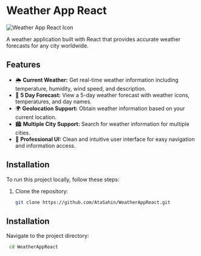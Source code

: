 # Weather App React

![Weather App React Icon](https://example.com/icon.png)

A weather application built with React that provides accurate weather forecasts for any city worldwide.

## Features

- 🌦️ **Current Weather:** Get real-time weather information including temperature, humidity, wind speed, and description.
- 📅 **5 Day Forecast:** View a 5-day weather forecast with weather icons, temperatures, and day names.
- 🌍 **Geolocation Support:** Obtain weather information based on your current location.
- 🏙️ **Multiple City Support:** Search for weather information for multiple cities.
- 🎨 **Professional UI:** Clean and intuitive user interface for easy navigation and information access.

## Installation

To run this project locally, follow these steps:

1. Clone the repository:

   ```bash
   git clone https://github.com/AtaSahin/WeatherAppReact.git
   
## Installation

Navigate to the project directory:

```bash
 cd WeatherAppReact
